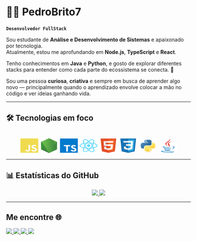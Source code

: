 # 👨‍💻 PedroBrito7
**`Desenvolvedor FullStack`**

Sou estudante de **Análise e Desenvolvimento de Sistemas** e apaixonado por tecnologia.  
Atualmente, estou me aprofundando em **Node.js**, **TypeScript** e **React**.  

Tenho conhecimentos em **Java** e **Python**, e gosto de explorar diferentes stacks para entender como cada parte do ecossistema se conecta. 🚀  

Sou uma pessoa **curiosa**, **criativa** e sempre em busca de aprender algo novo — principalmente quando o aprendizado envolve colocar a mão no código e ver ideias ganhando vida.  

---
## 🛠️ Tecnologias em foco

<div align="center">
  <br>
  <img height="40" width="50" src="https://raw.githubusercontent.com/devicons/devicon/master/icons/javascript/javascript-plain.svg" alt="JavaScript">
  <img height="40" width="50" src="https://raw.githubusercontent.com/devicons/devicon/master/icons/nodejs/nodejs-original.svg" alt="Node.js">
  <img height="40" width="50" src="https://raw.githubusercontent.com/devicons/devicon/master/icons/typescript/typescript-plain.svg" alt="TypeScript">
  <img height="40" width="50" src="https://raw.githubusercontent.com/devicons/devicon/master/icons/react/react-original.svg" alt="React">
  <img height="40" width="50" src="https://raw.githubusercontent.com/devicons/devicon/master/icons/html5/html5-original.svg" alt="HTML5">
  <img height="40" width="50" src="https://raw.githubusercontent.com/devicons/devicon/master/icons/css3/css3-original.svg" alt="CSS3">
  <img height="40" width="50" src="https://raw.githubusercontent.com/devicons/devicon/master/icons/python/python-original.svg" alt="Python">
  <img height="40" width="50" src="https://raw.githubusercontent.com/devicons/devicon/master/icons/java/java-original.svg" alt="Java">
</div>

---


## 📊 Estatísticas do GitHub

<div align="center">

  <a href="https://github.com/anuraghazra/github-readme-stats">
    <img height="180em" src="https://github-readme-stats.vercel.app/api?username=PedroBrito7&show_icons=true&theme=tokyonight&count_private=true&include_all_commits=true"/>
  </a>
  <a href="https://github.com/anuraghazra/github-readme-stats">
    <img height="180em" src="https://github-readme-stats.vercel.app/api/top-langs/?username=PedroBrito7&layout=compact&langs_count=7&theme=tokyonight"/>
  </a>

</div>

---
## Me encontre 🌐 

<div>
  <a href="https://www.youtube.com/channel/UCaWfZFpX9LB-vw0ZTqLvWtg" target="_blank">
    <img src="https://img.shields.io/badge/YouTube-FF0000?style=for-the-badge&logo=youtube&logoColor=white" target="_blank">
  </a>
  <a href="https://www.tiktok.com/@brito7pedro" target="_blank">
    <img src="https://img.shields.io/badge/-TikTok-%23000000?style=for-the-badge&logo=tiktok&logoColor=white" target="_blank">
  </a>
  <a href="mailto:pedrobritofreitas10@gmail.com">
    <img src="https://img.shields.io/badge/-Gmail-%23333?style=for-the-badge&logo=gmail&logoColor=white" target="_blank">
  </a>
  <a href="https://www.linkedin.com/in/pedro-brito-freitas/" target="_blank">
    <img src="https://img.shields.io/badge/-LinkedIn-%230077B5?style=for-the-badge&logo=linkedin&logoColor=white" target="_blank">
  </a>
</div>
